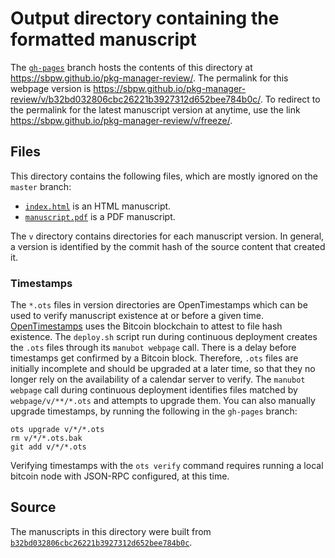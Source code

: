 # Output directory containing the formatted manuscript

The [`gh-pages`](https://github.com/sbpw/pkg-manager-review/tree/gh-pages) branch hosts the contents of this directory at <https://sbpw.github.io/pkg-manager-review/>.
The permalink for this webpage version is <https://sbpw.github.io/pkg-manager-review/v/b32bd032806cbc26221b3927312d652bee784b0c/>.
To redirect to the permalink for the latest manuscript version at anytime, use the link <https://sbpw.github.io/pkg-manager-review/v/freeze/>.

## Files

This directory contains the following files, which are mostly ignored on the `master` branch:

+ [`index.html`](index.html) is an HTML manuscript.
+ [`manuscript.pdf`](manuscript.pdf) is a PDF manuscript.

The `v` directory contains directories for each manuscript version.
In general, a version is identified by the commit hash of the source content that created it.

### Timestamps

The `*.ots` files in version directories are OpenTimestamps which can be used to verify manuscript existence at or before a given time.
[OpenTimestamps](https://opentimestamps.org/) uses the Bitcoin blockchain to attest to file hash existence.
The `deploy.sh` script run during continuous deployment creates the `.ots` files through its `manubot webpage` call.
There is a delay before timestamps get confirmed by a Bitcoin block.
Therefore, `.ots` files are initially incomplete and should be upgraded at a later time, so that they no longer rely on the availability of a calendar server to verify.
The `manubot webpage` call during continuous deployment identifies files matched by `webpage/v/**/*.ots` and attempts to upgrade them.
You can also manually upgrade timestamps, by running the following in the `gh-pages` branch:

```shell
ots upgrade v/*/*.ots
rm v/*/*.ots.bak
git add v/*/*.ots
```

Verifying timestamps with the `ots verify` command requires running a local bitcoin node with JSON-RPC configured, at this time.

## Source

The manuscripts in this directory were built from
[`b32bd032806cbc26221b3927312d652bee784b0c`](https://github.com/sbpw/pkg-manager-review/commit/b32bd032806cbc26221b3927312d652bee784b0c).
